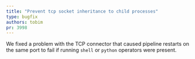 ```yaml
---
title: "Prevent tcp socket inheritance to child processes"
type: bugfix
authors: tobim
pr: 3998
---
```


We fixed a problem with the TCP connector that caused pipeline restarts on the
same port to fail if running `shell` or `python` operators were present.
